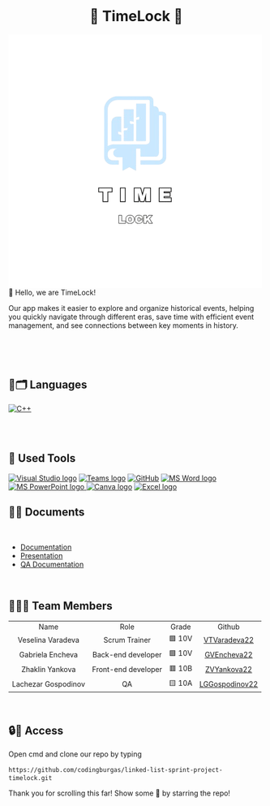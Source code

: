 <br>
<h1 align="center">📑 TimeLock 📑 </h1>

<img align="left" src="./app/assets/logoTransparent.png">
<br>
<br>
<br>
<p>👋 Hello, we are TimeLock!</p>
<p>Our app makes it easier to explore and organize historical events, helping you quickly navigate through different eras, save time with efficient event management, and see connections between key moments in history.</p>
<br>
<br>
<br>
<h2 align="left">🚀🗂 Languages </h2>
<p align="left">
<a href="https://www.cplusplus.com/"><img src="https://img.icons8.com/color/48/000000/c-plus-plus-logo.png" alt="C++"></a>
</p>
 <br>
 <br>

<h2 align="left">🔧 Used Tools </h2>
<p align="left">
<a href="https://visualstudio.microsoft.com/vs/"><img src="https://upload.wikimedia.org/wikipedia/commons/thumb/5/59/Visual_Studio_Icon_2019.svg/2060px-Visual_Studio_Icon_2019.svg.png" alt="Visual Studio logo" width=40px/></a>
<a href="https://teams.microsoft.com/_?culture=en-us&country=us#/conversations/19:b01cf915e57b430ea93ab780c4f6b6dc@thread.v2?ctx=chat"><img src="https://upload.wikimedia.org/wikipedia/commons/thumb/c/c9/Microsoft_Office_Teams_%282018%E2%80%93present%29.svg/2203px-Microsoft_Office_Teams_%282018%E2%80%93present%29.svg.png" alt="Teams logo" width=48px></a>
<a href="https://git-scm.com/"><img src="https://cdn-icons-png.flaticon.com/512/25/25231.png" alt="GitHub" heigh=48px width=48px></a>
<a href="https://www.microsoft.com/en-ww/microsoft-365/word"><img src="https://img.icons8.com/fluency/48/000000/microsoft-word-2019.png" alt="MS Word logo" width=50px></a>
<a href="https://www.microsoft.com/en-us/microsoft-365/powerpoint"><img src="https://img.icons8.com/fluency/48/000000/microsoft-powerpoint-2019.png" alt="MS PowerPoint logo" width=53px>
<a href="https://freelogopng.com/image/607"><img src="https://freelogopng.com/images/all_img/1656733637logo-canva-png.png" alt="Canva logo"  width=44px></a>
<a href="https://www.microsoft.com/en-us/microsoft-365/excel"><img src="https://static.vecteezy.com/system/resources/thumbnails/027/179/363/small/microsoft-excel-icon-logo-symbol-free-png.png" alt="Excel logo" width=47px></a>
<br>
 
<h2 align="left">📄📎 Documents</h2><br>
<ul>
<li><a href="https://codingburgas-my.sharepoint.com/:w:/g/personal/zvyankova22_codingburgas_bg/ESglxP12RhpAposZShDYC9YBriaqXMj2JC4HczYBxYYG5w?e=oh7qqg">Documentation</a></li>
<li><a href="https://codingburgas-my.sharepoint.com/:p:/g/personal/zvyankova22_codingburgas_bg/EYeWfsDCMVNKhe_nhB1BfHABNsiMLb5GzaKsWSXO7QBcNA?e=Pfwmdm">Presentation</a></li>
<li><a href="https://codingburgas-my.sharepoint.com/:x:/g/personal/zvyankova22_codingburgas_bg/EWRJXcjBrwlDm3KEorF4Yt8B4g76XY13VQQs6PRC_jdFjg?e=2DwW0o">QA Documentation</a></li>
</ul>  
<br>

<h2 align="left">👨🏻‍💻 Team Members </h2>
<table >
<tr>
<td align="center">Name</td>
<td align="center">Role</td>
<td align="center">Grade</td>
<td align="center">Github</td>
</tr>
<tr>
<td align="center">Veselina Varadeva</td>
<td align="center">Scrum Trainer</td>
<td align="center">🟩 10V</td>
<td align="center"> <a href="https://github.com/VTVaradeva22">VTVaradeva22 </a></td>
</tr>
<tr>
<td align="center">Gabriela Encheva</td>
<td align="center">Back-end developer</td>
<td align="center">🟩 10V</td>
<td align="center"> <a href="https://github.com/GVEncheva22">GVEncheva22 </a></td>
</tr>
<tr>
<td align="center"> Zhaklin Yankova</td>
<td align="center">Front-end developer</td>
<td align="center">🟥 10B</td>
<td align="center"> <a href="https://github.com/ZVYankova22">ZVYankova22 </a></td>
</tr>
<tr>
<td align="center">Lachezar Gospodinov</td>
<td align="center">QA</td>
<td align="center">🟨 10A</td>
<td align="center"> <a href="https://github.com/LGGospodinov22">LGGospodinov22 </a></td>
</table>
<br>
 
<h2 align="left">🔒🔑 Access</h2>
 
<p> Open cmd and clone our repo by typing</p>
 
```
https://github.com/codingburgas/linked-list-sprint-project-timelock.git
```
<p>Thank you for scrolling this far! Show some 🤍 by starring the repo!</p>
